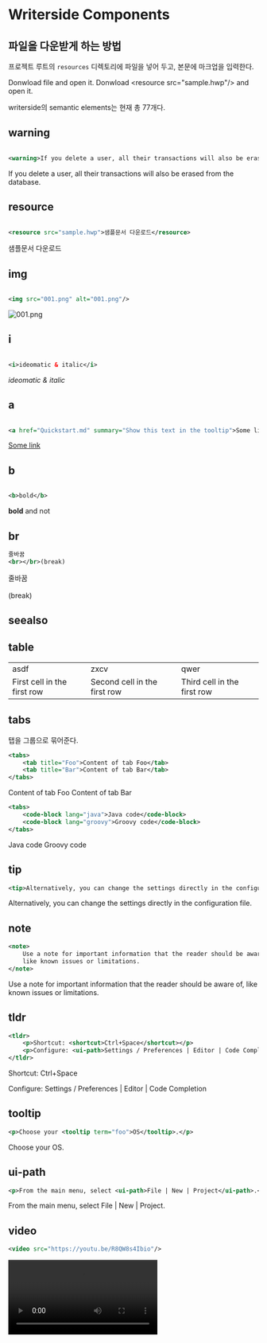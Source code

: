 # Writerside Components

## 파일을 다운받게 하는 방법

프로젝트 루트의 `resources` 디렉토리에 파일을 넣어 두고, 본문에 마크업을 입력한다.

<tabs>
<tab title="결과">
Donwload <resource src="sample.hwp">file</resource> and open it.
</tab>
<tab title="코드">
<code-block lang="XML">
Donwload &lt;resource src="sample.hwp"/&gt; and open it.
</code-block>
</tab>
</tabs>

writerside의 semantic elements는 현재 총 77개다.

## warning

```XML

<warning>If you delete a user, all their transactions will also be erased from the database.</warning>
```

<warning>If you delete a user, all their transactions will also be erased from the database.</warning>

## resource

```XML

<resource src="sample.hwp">샘플문서 다운로드</resource>
```

<resource src="sample.hwp">샘플문서 다운로드</resource>

## img

```XML

<img src="001.png" alt="001.png"/>
```

<img src="001.png" alt="001.png"/>

## i

```XML

<i>ideomatic & italic</i>
```

<i>ideomatic & italic</i>

## a

```XML

<a href="Quickstart.md" summary="Show this text in the tooltip">Some link</a>
```

<a href="Quickstart.md" summary="Show this text in the tooltip">Some link</a>

## b

```XML

<b>bold</b>
```

<b>bold</b> and not

## br

```XML
줄바꿈
<br></br>(break)
```

줄바꿈<br></br>(break)

## seealso

## table

<table>
<tr style="header-row">
<td>asdf</td>
<td>zxcv</td>
<td>qwer</td>
</tr>    
<tr>
    <td>First cell in the first row</td>
    <td>Second cell in the first row</td>
    <td>Third cell in the first row</td>
</tr>
</table>

## tabs

탭을 그룹으로 묶어준다.

```XML
<tabs>
    <tab title="Foo">Content of tab Foo</tab>
    <tab title="Bar">Content of tab Bar</tab>
</tabs>
```

<tabs>
    <tab title="Foo">Content of tab Foo</tab>
    <tab title="Bar">Content of tab Bar</tab>
</tabs>

```XML
<tabs>
    <code-block lang="java">Java code</code-block>
    <code-block lang="groovy">Groovy code</code-block>
</tabs>
```

<tabs>
    <code-block lang="java">Java code</code-block>
    <code-block lang="groovy">Groovy code</code-block>
</tabs>

## tip

```XML
<tip>Alternatively, you can change the settings directly in the configuration file.</tip>
```

<tip>Alternatively, you can change the settings directly in the configuration file.</tip>

## note

```XML
<note>
    Use a note for important information that the reader should be aware of,
    like known issues or limitations.
</note>
```

<note>
    Use a note for important information that the reader should be aware of,
    like known issues or limitations.
</note>

## tldr

```XML
<tldr>
    <p>Shortcut: <shortcut>Ctrl+Space</shortcut></p>
    <p>Configure: <ui-path>Settings / Preferences | Editor | Code Completion</ui-path></p>
</tldr>
```

<tldr>
    <p>Shortcut: <shortcut>Ctrl+Space</shortcut></p>
    <p>Configure: <ui-path>Settings / Preferences | Editor | Code Completion</ui-path></p>
</tldr>

## tooltip

```XML
<p>Choose your <tooltip term="foo">OS</tooltip>.</p>
```

<p>Choose your <tooltip term="foo">OS</tooltip>.</p>

## ui-path

```XML
<p>From the main menu, select <ui-path>File | New | Project</ui-path>.</p>
```

<p>From the main menu, select <ui-path>File | New | Project</ui-path>.</p>

## video

```XML
<video src="https://youtu.be/R8QW8s4Ibio"/>
```

<video src="https://youtu.be/R8QW8s4Ibio"/>

## p

```XML
<p id="unique-id">
    Lorem ipsum dolor sit amet, consectetur
    adipiscing elit, sed do eiusmod tempor
    incididunt ut labore et dolore magna
    aliqua.
</p>
<p>
    Ut enim ad minim veniam, quis nostrud
    exercitation ullamco laboris nisi ut
    aliquip ex ea commodo consequat.
</p>
```

<p id="unique-id">
    Lorem ipsum dolor sit amet, consectetur
    adipiscing elit, sed do eiusmod tempor
    incididunt ut labore et dolore magna
    aliqua.
</p>
<p>
    Ut enim ad minim veniam, quis nostrud
    exercitation ullamco laboris nisi ut
    aliquip ex ea commodo consequat.
</p>

## inline elements

```XML
<procedure id="example-procedure">
    <step>
        Click <control>OK</control>,
        call <code>doThis()</code>,
        open <path>file.txt</path>,
        select <ui-path>Edit | Copy</ui-path>,
        and stay <emphasis>focused</emphasis>.</step>
</procedure>
```

<procedure id="example-procedure">
    <step>
        Click <control>OK</control>,
        call <code>doThis()</code>,
        open <path>file.txt</path>,
        select <ui-path>Edit | Copy</ui-path>,
        and stay <emphasis>focused</emphasis>.</step>
</procedure>

## chapter

```XML
<chapter title="Example chapter" id="example-chapter-id">
   <p>Some text.</p>
   <chapter title="Subchapter" id="subchapter">
       <p>Some more text.</p>
   </chapter>
</chapter>
```

<chapter title="Example chapter" id="example-chapter-id">
   <p>Some text.</p>
   <chapter title="Subchapter" id="subchapter">
       <p>Some more text.</p>
   </chapter>
</chapter>

## procedure

```XML
<procedure title="Add something" id="procedure-id">
   <p>Before adding something, create it.</p>
   <step>Do this.</step>
   <step>Do that.</step>
   <p>Congratulation! You've added something.</p>
</procedure>
```

<procedure title="Add something" id="procedure-id">
   <p>Before adding something, create it.</p>
   <step>Do this.</step>
   <step>Do that.</step>
   <p>Congratulation! You've added something.</p>
</procedure>

## preview-src

```md
![Alt Text](001.png){ thumbnail="true" preview-src="001.png" }
```

![Alt Text](001.png){ thumbnail="true" preview-src="001.png" }

## link-summary

```XML
<link-summary rel="some-paragraph"/>
<p id="some-paragraph">Use this paragraph as a link summary</p>
```

## card-summary

```XML
<card-summary>Use card summaries to provide context for cards.</card-summary>
```

<card-summary>Use card summaries to provide context for cards.</card-summary>

## Math expressions

```XML
<code-block lang="tex">
    \begin{equation}
    x = \frac{-b \pm \sqrt{b^2 - 4ac}}{2a}
    \end{equation}
</code-block>
```

<code-block lang="tex">
    \begin{equation}
    x = \frac{-b \pm \sqrt{b^2 - 4ac}}{2a}
    \end{equation}
</code-block>

